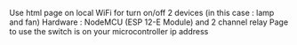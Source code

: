 Use html page on local WiFi for turn on/off 2 devices (in this case : lamp and fan)
Hardware : NodeMCU (ESP 12-E Module) and 2 channel relay
Page to use the switch is on your microcontroller ip address